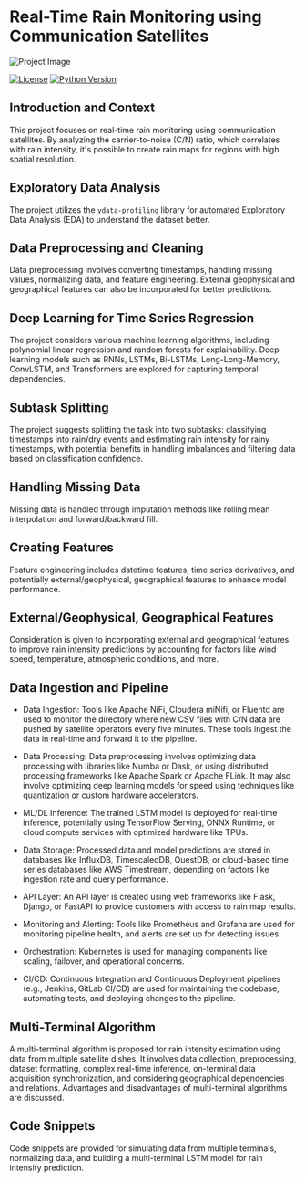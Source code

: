 # Real-Time Rain Monitoring using Communication Satellites

![Project Image](insert_link_to_context_photo_here)

[![License](https://img.shields.io/badge/License-MIT-blue.svg)](LICENSE.md)
[![Python Version](https://img.shields.io/badge/python-3.7%20%7C%203.8%20%7C%203.9-blue)](https://www.python.org/downloads/)

## Introduction and Context

This project focuses on real-time rain monitoring using communication satellites. By analyzing the carrier-to-noise (C/N) ratio, which correlates with rain intensity, it's possible to create rain maps for regions with high spatial resolution.

## Exploratory Data Analysis

The project utilizes the `ydata-profiling` library for automated Exploratory Data Analysis (EDA) to understand the dataset better.

## Data Preprocessing and Cleaning

Data preprocessing involves converting timestamps, handling missing values, normalizing data, and feature engineering. External geophysical and geographical features can also be incorporated for better predictions.

## Deep Learning for Time Series Regression

The project considers various machine learning algorithms, including polynomial linear regression and random forests for explainability. Deep learning models such as RNNs, LSTMs, Bi-LSTMs, Long-Long-Memory, ConvLSTM, and Transformers are explored for capturing temporal dependencies.

## Subtask Splitting

The project suggests splitting the task into two subtasks: classifying timestamps into rain/dry events and estimating rain intensity for rainy timestamps, with potential benefits in handling imbalances and filtering data based on classification confidence.

## Handling Missing Data

Missing data is handled through imputation methods like rolling mean interpolation and forward/backward fill.

## Creating Features

Feature engineering includes datetime features, time series derivatives, and potentially external/geophysical, geographical features to enhance model performance.

## External/Geophysical, Geographical Features

Consideration is given to incorporating external and geographical features to improve rain intensity predictions by accounting for factors like wind speed, temperature, atmospheric conditions, and more.

## Data Ingestion and Pipeline

- Data Ingestion: Tools like Apache NiFi, Cloudera miNifi, or Fluentd are used to monitor the directory where new CSV files with C/N data are pushed by satellite operators every five minutes. These tools ingest the data in real-time and forward it to the pipeline.

- Data Processing: Data preprocessing involves optimizing data processing with libraries like Numba or Dask, or using distributed processing frameworks like Apache Spark or Apache FLink. It may also involve optimizing deep learning models for speed using techniques like quantization or custom hardware accelerators.

- ML/DL Inference: The trained LSTM model is deployed for real-time inference, potentially using TensorFlow Serving, ONNX Runtime, or cloud compute services with optimized hardware like TPUs.

- Data Storage: Processed data and model predictions are stored in databases like InfluxDB, TimescaledDB, QuestDB, or cloud-based time series databases like AWS Timestream, depending on factors like ingestion rate and query performance.

- API Layer: An API layer is created using web frameworks like Flask, Django, or FastAPI to provide customers with access to rain map results.

- Monitoring and Alerting: Tools like Prometheus and Grafana are used for monitoring pipeline health, and alerts are set up for detecting issues.

- Orchestration: Kubernetes is used for managing components like scaling, failover, and operational concerns.

- CI/CD: Continuous Integration and Continuous Deployment pipelines (e.g., Jenkins, GitLab CI/CD) are used for maintaining the codebase, automating tests, and deploying changes to the pipeline.

## Multi-Terminal Algorithm

A multi-terminal algorithm is proposed for rain intensity estimation using data from multiple satellite dishes. It involves data collection, preprocessing, dataset formatting, complex real-time inference, on-terminal data acquisition synchronization, and considering geographical dependencies and relations. Advantages and disadvantages of multi-terminal algorithms are discussed.

## Code Snippets

Code snippets are provided for simulating data from multiple terminals, normalizing data, and building a multi-terminal LSTM model for rain intensity prediction.
